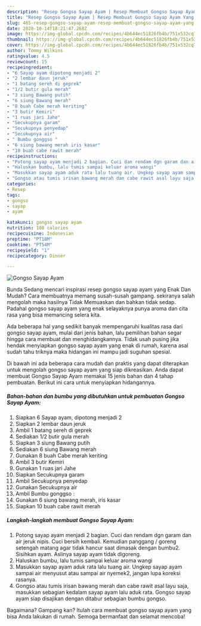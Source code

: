 ```yaml
---
description: "Resep Gongso Sayap Ayam | Resep Membuat Gongso Sayap Ayam Yang Sedap"
title: "Resep Gongso Sayap Ayam | Resep Membuat Gongso Sayap Ayam Yang Sedap"
slug: 465-resep-gongso-sayap-ayam-resep-membuat-gongso-sayap-ayam-yang-sedap
date: 2020-10-14T18:21:47.268Z
image: https://img-global.cpcdn.com/recipes/4b644ec51826fb4b/751x532cq70/gongso-sayap-ayam-foto-resep-utama.jpg
thumbnail: https://img-global.cpcdn.com/recipes/4b644ec51826fb4b/751x532cq70/gongso-sayap-ayam-foto-resep-utama.jpg
cover: https://img-global.cpcdn.com/recipes/4b644ec51826fb4b/751x532cq70/gongso-sayap-ayam-foto-resep-utama.jpg
author: Tommy Wilkins
ratingvalue: 4.5
reviewcount: 15
recipeingredient:
- "6 Sayap ayam dipotong menjadi 2"
- "2 lembar daun jeruk"
- "1 batang sereh di geprek"
- "1/2 butir gula merah"
- "3 siung Bawang putih"
- "6 siung Bawang merah"
- "8 buah Cabe merah keriting"
- "3 butir Kemiri"
- "1 ruas jari Jahe"
- "Secukupnya garam"
- "Secukupnya penyedap"
- "Secukupnya air"
- " Bumbu gonggso "
- "6 siung bawang merah iris kasar"
- "10 buah cabe rawit merah"
recipeinstructions:
- "Potong sayap ayam menjadi 2 bagian. Cuci dan rendam dgn garam dan air jeruk nipis. Cuci bersih kembali. Kemudian panggang / goreng setengah matang agar tidak hancur saat dimasak dengan bumbu2. Sisihkan ayam. Aslinya sayap ayam tidak digoreng."
- "Haluskan bumbu, lalu tumis sampai keluar aroma wangi"
- "Masukkan sayap ayam aduk rata lalu tuang air. Ungkep sayap ayam sampai air menyusut atau sampai air nyemek2, jangan lupa koreksi rasanya."
- "Gongso atau tumis irisan bawang merah dan cabe rawit asal layu saja, masukkan sebagian kedalam sayap ayam lalu aduk rata. Gongso sayap ayam siap disajikan dengan ditabur sebagian bumbu gongso."
categories:
- Resep
tags:
- gongso
- sayap
- ayam

katakunci: gongso sayap ayam 
nutrition: 108 calories
recipecuisine: Indonesian
preptime: "PT18M"
cooktime: "PT54M"
recipeyield: "1"
recipecategory: Dinner

---
```



![Gongso Sayap Ayam](https://img-global.cpcdn.com/recipes/4b644ec51826fb4b/751x532cq70/gongso-sayap-ayam-foto-resep-utama.jpg)

Bunda Sedang mencari inspirasi resep gongso sayap ayam yang Enak Dan Mudah? Cara membuatnya memang susah-susah gampang. sekiranya salah mengolah maka hasilnya Tidak Memuaskan dan bahkan tidak sedap. Padahal gongso sayap ayam yang enak selayaknya punya aroma dan cita rasa yang bisa memancing selera kita.



Ada beberapa hal yang sedikit banyak mempengaruhi kualitas rasa dari gongso sayap ayam, mulai dari jenis bahan, lalu pemilihan bahan segar hingga cara membuat dan menghidangkannya. Tidak usah pusing jika hendak menyiapkan gongso sayap ayam yang enak di rumah, karena asal sudah tahu triknya maka hidangan ini mampu jadi suguhan spesial.


Di bawah ini ada beberapa cara mudah dan praktis yang dapat diterapkan untuk mengolah gongso sayap ayam yang siap dikreasikan. Anda dapat membuat Gongso Sayap Ayam memakai 15 jenis bahan dan 4 tahap pembuatan. Berikut ini cara untuk menyiapkan hidangannya.

<!--inarticleads1-->

##### Bahan-bahan dan bumbu yang dibutuhkan untuk pembuatan Gongso Sayap Ayam:

1. Siapkan 6 Sayap ayam, dipotong menjadi 2
1. Siapkan 2 lembar daun jeruk
1. Ambil 1 batang sereh di geprek
1. Sediakan 1/2 butir gula merah
1. Siapkan 3 siung Bawang putih
1. Sediakan 6 siung Bawang merah
1. Gunakan 8 buah Cabe merah keriting
1. Ambil 3 butir Kemiri
1. Gunakan 1 ruas jari Jahe
1. Siapkan Secukupnya garam
1. Ambil Secukupnya penyedap
1. Gunakan Secukupnya air
1. Ambil  Bumbu gonggso :
1. Gunakan 6 siung bawang merah, iris kasar
1. Siapkan 10 buah cabe rawit merah




<!--inarticleads2-->

##### Langkah-langkah membuat Gongso Sayap Ayam:

1. Potong sayap ayam menjadi 2 bagian. Cuci dan rendam dgn garam dan air jeruk nipis. Cuci bersih kembali. Kemudian panggang / goreng setengah matang agar tidak hancur saat dimasak dengan bumbu2. Sisihkan ayam. Aslinya sayap ayam tidak digoreng.
1. Haluskan bumbu, lalu tumis sampai keluar aroma wangi
1. Masukkan sayap ayam aduk rata lalu tuang air. Ungkep sayap ayam sampai air menyusut atau sampai air nyemek2, jangan lupa koreksi rasanya.
1. Gongso atau tumis irisan bawang merah dan cabe rawit asal layu saja, masukkan sebagian kedalam sayap ayam lalu aduk rata. Gongso sayap ayam siap disajikan dengan ditabur sebagian bumbu gongso.




Bagaimana? Gampang kan? Itulah cara membuat gongso sayap ayam yang bisa Anda lakukan di rumah. Semoga bermanfaat dan selamat mencoba!
